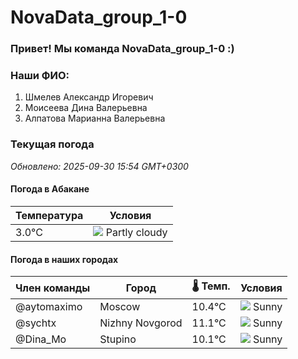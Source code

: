 # NovaData_group_1-0
### Привет! Мы команда NovaData_group_1-0 :)

### Наши ФИО:
1. Шмелев Александр Игоревич
2. Моисеева Дина Валерьевна
3. Алпатова Марианна Валерьевна

### Текущая погода
<!-- WEATHER:START -->
_Обновлено: 2025-09-30 15:54 GMT+0300_

#### Погода в Абакане

| Температура | Условия |
|-------------|----------|
| 3.0°C     | ![](https://cdn.weatherapi.com/weather/64x64/night/116.png) Partly cloudy |

#### Погода в наших городах

| Член команды  | Город               | 🌡️ Темп.  | Условия          |
|---------------|---------------------|-----------|--------------------|
| @aytomaximo    | Moscow              |   10.4°C | ![](https://cdn.weatherapi.com/weather/64x64/day/113.png) Sunny        |
| @sychtx        | Nizhny Novgorod     |   11.1°C | ![](https://cdn.weatherapi.com/weather/64x64/day/113.png) Sunny        |
| @Dina_Mo       | Stupino             |   10.1°C | ![](https://cdn.weatherapi.com/weather/64x64/day/113.png) Sunny        |

<!-- WEATHER:END -->

